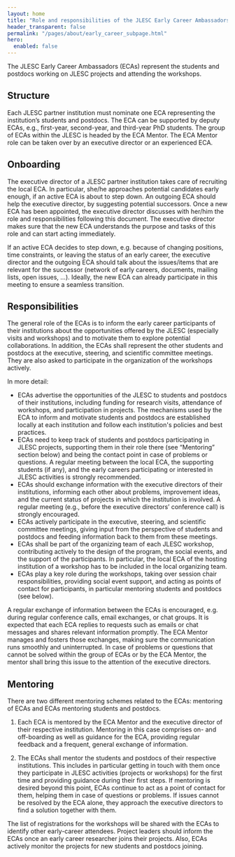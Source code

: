 ```yaml
---
layout: home
title: "Role and responsibilities of the JLESC Early Career Ambassadors"
header_transparent: false
permalink: "/pages/about/early_career_subpage.html"
hero:
  enabled: false
---
```



The JLESC Early Career Ambassadors (ECAs) represent the students and postdocs working on JLESC projects and attending the workshops. 

## Structure
Each JLESC partner institution must nominate one ECA representing the institution’s students and postdocs. The ECA can be supported by deputy ECAs, e.g., first-year, second-year, and third-year PhD students. The group of ECAs within the JLESC is headed by the ECA Mentor. The ECA Mentor role can be taken over by an executive director or an experienced ECA.

## Onboarding
The executive director of a JLESC partner institution takes care of recruiting the local ECA. In particular, she/he approaches potential candidates early enough, if an active ECA is about to step down. An outgoing ECA should help the executive director, by suggesting potential successors. Once a new ECA has been appointed, the executive director discusses with her/him the role and responsibilities following this document. The executive director makes sure that the new ECA understands the purpose and tasks of this role and can start acting immediately.

If an active ECA decides to step down, e.g. because of changing positions, time constraints, or leaving the status of an early career, the executive director and the outgoing ECA should talk about the issues/items that are relevant for the successor (network of early careers, documents, mailing lists, open issues, …). Ideally, the new ECA can already participate in this meeting to ensure a seamless transition.

## Responsibilities
The general role of the ECAs is to inform the early career participants of their institutions about the opportunities offered by the JLESC (especially visits and workshops) and to motivate them to explore potential collaborations. In addition, the ECAs shall represent the other students and postdocs at the executive, steering, and scientific committee meetings. They are also asked to participate in the organization of the workshops actively. 

In more detail:
* ECAs advertise the opportunities of the JLESC to students and postdocs of their institutions, including funding for research visits, attendance of workshops, and participation in projects. The mechanisms used by the ECA to inform and motivate students and postdocs are established locally at each institution and follow each institution's policies and best practices.
* ECAs need to keep track of students and postdocs participating in JLESC projects, supporting them in their role there (see “Mentoring” section below) and being the contact point in case of problems or questions. A regular meeting between the local ECA, the supporting students (if any), and the early careers participating or interested in JLESC activities is strongly recommended.
* ECAs should exchange information with the executive directors of their institutions, informing each other about problems, improvement ideas, and the current status of projects in which the institution is involved. A regular meeting (e.g., before the executive directors’ conference call) is strongly encouraged.
* ECAs actively participate in the executive, steering, and scientific committee meetings, giving input from the perspective of students and postdocs and feeding information back to them from these meetings. 
* ECAs shall be part of the organizing team of each JLESC workshop, contributing actively to the design of the program, the social events, and the support of the participants. In particular, the local ECA of the hosting institution of a workshop has to be included in the local organizing team.
* ECAs play a key role during the workshops, taking over session chair responsibilities, providing social event support, and acting as points of contact for participants, in particular mentoring students and postdocs (see below).

A regular exchange of information between the ECAs is encouraged, e.g. during regular conference calls, email exchanges, or chat groups. It is expected that each ECA replies to requests such as emails or chat messages and shares relevant information promptly. The ECA Mentor manages and fosters those exchanges, making sure the communication runs smoothly and uninterrupted. In case of problems or questions that cannot be solved within the group of ECAs or by the ECA Mentor, the mentor shall bring this issue to the attention of the executive directors.

## Mentoring
There are two different mentoring schemes related to the ECAs: mentoring of ECAs and ECAs mentoring students and postdocs. 

1. Each ECA is mentored by the ECA Mentor and the executive director of their respective institution. Mentoring in this case comprises on- and off-boarding as well as guidance for the ECA, providing regular feedback and a frequent, general exchange of information.

2. The ECAs shall mentor the students and postdocs of their respective institutions. This includes in particular getting in touch with them once they participate in JLESC activities (projects or workshops) for the first time and providing guidance during their first steps. If mentoring is desired beyond this point, ECAs continue to act as a point of contact for them, helping them in case of questions or problems. If issues cannot be resolved by the ECA alone, they approach the executive directors to find a solution together with them. 

The list of registrations for the workshops will be shared with the ECAs to identify other early-career attendees. Project leaders should inform the ECAs once an early career researcher joins their projects. Also, ECAs actively monitor the projects for new students and postdocs joining.





